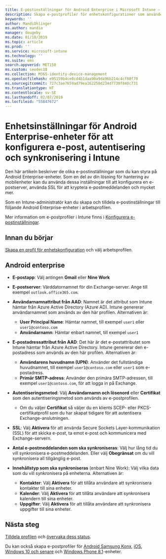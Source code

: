 ```yaml
---
title: E-postinställningar för Android Enterprise i Microsoft Intune – Azure | Microsoft Docs
description: Skapa e-postprofiler för enhetskonfigurationer som använder Exchange-servrar och hämta attribut från Azure Active Directory. Aktivera SSL eller SMIME, autentisera användare med certifikat eller användarnamn/lösenord, samt synkronisera e-post och scheman på Android-arbetsprofilenheter med hjälp av Microsoft Intune.
keywords: ''
author: MandiOhlinger
ms.author: mandia
manager: dougeby
ms.date: 01/10/2019
ms.topic: article
ms.prod: ''
ms.service: microsoft-intune
ms.technology: ''
ms.suite: ems
search.appverid: MET150
ms.custom: seodec18
ms.collection: M365-identity-device-management
ms.openlocfilehash: e95159b4ce0cd4b1daa90a9da96b214c4cf80f70
ms.sourcegitcommit: 727c3ae7659ad79ea162250d234d7730f840c731
ms.translationtype: HT
ms.contentlocale: sv-SE
ms.lasthandoff: 02/07/2019
ms.locfileid: "55847672"
---
```

# <a name="android-enterprise-device-settings-to-configure-email-authentication-and-synchronization-in-intune"></a>Enhetsinställningar för Android Enterprise-enheter för att konfigurera e-post, autentisering och synkronisering i Intune

Den här artikeln beskriver de olika e-postinställningar som du kan styra på Android Enterprise-enheter. Som en del av din lösning för hantering av mobilenheter kan du använda dessa inställningar till att konfigurera en e-postserver, använda SSL för att kryptera e-postmeddelanden och mycket mer.

Som en Intune-administratör kan du skapa och tilldela e-postinställningar till följande Android Enterprise-enheter i arbetsprofilen.

Mer information om e-postprofiler i Intune finns i [Konfigurera e-postinställningar](email-settings-configure.md).

## <a name="before-you-begin"></a>Innan du börjar

[Skapa en profil för enhetskonfiguration](email-settings-configure.md#create-a-device-profile) och välj arbetsprofilen.

## <a name="android-enterprise"></a>Android enterprise

- **E-postapp**: Välj antingen **Gmail** eller **Nine Work**
- **E-postserver**: Värddatornamnet för din Exchange-server. Ange till exempel `outlook.office365.com`.
- **Användarnamnattribut från AAD**: Namnet är det attribut som Intune hämtar från Azure Active Directory (Azure AD). Intune genererar användarnamnet som används av den här profilen. Alternativen är:

  - **User Principal Name**: Hämtar namnet, till exempel `user1` eller `user1@contoso.com`
  - **Användarnamn**: Hämtar enbart namnet, till exempel `user1`

- **E-postadressattribut från AAD**: Det här är det e-postattributet som Intune hämtar från Azure Active Directory. Intune genererar den e-postadress som används av den här profilen. Alternativen är:
  - **Användarens huvudnamn (UPN)**:  Använder det fullständiga huvudnamnet, till exempel `user1@contoso.com` eller `user1` som e-postadress.
  - **Primär SMTP-adress**: Använder den primära SMTP-adressen, till exempel `user1@contoso.com`, för att logga in på Exchange.

- **Autentiseringsmetod**: Välj **Användarnamn och lösenord** eller **Certifikat** som den autentiseringsmetod som används av e-postprofilen.
  - Om du väljer **Certifikat** så väljer du en klients SCEP- eller PKCS-certifikatprofil som du har skapat tidigare för att autentisera Exchange-anslutningen.
- **SSL**: Välj **Aktivera** för att använda Secure Sockets Layer-kommunikation (SSL) för att skicka e-post, ta emot e-post och kommunicera med Exchange-servern.
- **Antal e-postmeddelanden som ska synkroniseras**: Välj hur lång tid du vill synkronisera e-postmeddelanden. Eller välj **Obegränsat** om du vill synkronisera all tillgänglig e-post.
- **Innehållstyp som ska synkroniseras** (enbart Nine Work): Välj vilka data som du vill synkronisera på enheterna. Alternativen är:
  - **Kontakter**: Välj **Aktivera** för att tillåta användare att synkronisera kontakter till sina enheter.
  - **Kalender**: Välj **Aktivera** för att tillåta användare att synkronisera kalendern till sina enheter.
  - **Uppgifter**: Välj **Aktivera** för att tillåta användare att synkronisera uppgifter till sina enheter.

## <a name="next-steps"></a>Nästa steg

[Tilldela profilen](device-profile-assign.md) och [övervaka dess status](device-profile-monitor.md).

Du kan också skapa e-postprofiler för [Android Samsung Konx](email-settings-android.md), [iOS](email-settings-ios.md), [Windows 10 och senare](email-settings-windows-10.md) och [Windows Phone 8.1](email-settings-windows-phone-8-1.md)-enheter.
